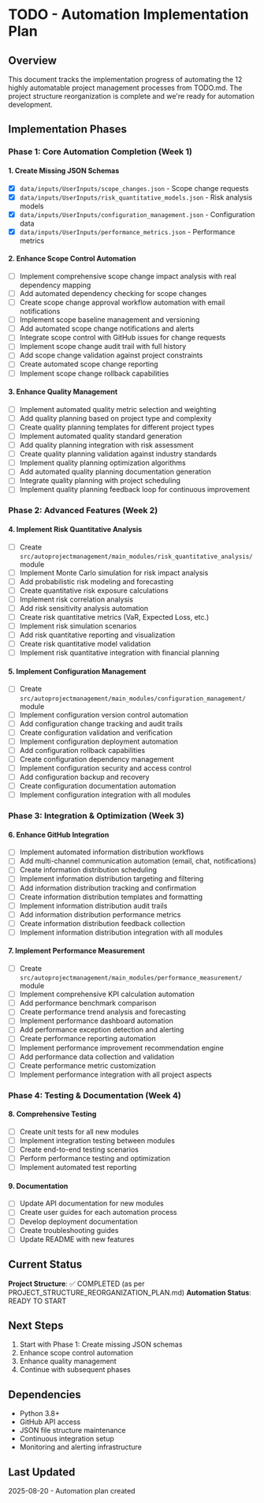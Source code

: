 # TODO - Automation Implementation Plan

## Overview
This document tracks the implementation progress of automating the 12 highly automatable project management processes from TODO.md. The project structure reorganization is complete and we're ready for automation development.

## Implementation Phases

### Phase 1: Core Automation Completion (Week 1)

#### 1. Create Missing JSON Schemas
- [x] `data/inputs/UserInputs/scope_changes.json` - Scope change requests
- [x] `data/inputs/UserInputs/risk_quantitative_models.json` - Risk analysis models
- [x] `data/inputs/UserInputs/configuration_management.json` - Configuration data
- [x] `data/inputs/UserInputs/performance_metrics.json` - Performance metrics

#### 2. Enhance Scope Control Automation
- [ ] Implement comprehensive scope change impact analysis with real dependency mapping
- [ ] Add automated dependency checking for scope changes
- [ ] Create scope change approval workflow automation with email notifications
- [ ] Implement scope baseline management and versioning
- [ ] Add automated scope change notifications and alerts
- [ ] Integrate scope control with GitHub issues for change requests
- [ ] Implement scope change audit trail with full history
- [ ] Add scope change validation against project constraints
- [ ] Create automated scope change reporting
- [ ] Implement scope change rollback capabilities

#### 3. Enhance Quality Management
- [ ] Implement automated quality metric selection and weighting
- [ ] Add quality planning based on project type and complexity
- [ ] Create quality planning templates for different project types
- [ ] Implement automated quality standard generation
- [ ] Add quality planning integration with risk assessment
- [ ] Create quality planning validation against industry standards
- [ ] Implement quality planning optimization algorithms
- [ ] Add automated quality planning documentation generation
- [ ] Integrate quality planning with project scheduling
- [ ] Implement quality planning feedback loop for continuous improvement

### Phase 2: Advanced Features (Week 2)

#### 4. Implement Risk Quantitative Analysis
- [ ] Create `src/autoprojectmanagement/main_modules/risk_quantitative_analysis/` module
- [ ] Implement Monte Carlo simulation for risk impact analysis
- [ ] Add probabilistic risk modeling and forecasting
- [ ] Create quantitative risk exposure calculations
- [ ] Implement risk correlation analysis
- [ ] Add risk sensitivity analysis automation
- [ ] Create risk quantitative metrics (VaR, Expected Loss, etc.)
- [ ] Implement risk simulation scenarios
- [ ] Add risk quantitative reporting and visualization
- [ ] Create risk quantitative model validation
- [ ] Implement risk quantitative integration with financial planning

#### 5. Implement Configuration Management
- [ ] Create `src/autoprojectmanagement/main_modules/configuration_management/` module
- [ ] Implement configuration version control automation
- [ ] Add configuration change tracking and audit trails
- [ ] Create configuration validation and verification
- [ ] Implement configuration deployment automation
- [ ] Add configuration rollback capabilities
- [ ] Create configuration dependency management
- [ ] Implement configuration security and access control
- [ ] Add configuration backup and recovery
- [ ] Create configuration documentation automation
- [ ] Implement configuration integration with all modules

### Phase 3: Integration & Optimization (Week 3)

#### 6. Enhance GitHub Integration
- [ ] Implement automated information distribution workflows
- [ ] Add multi-channel communication automation (email, chat, notifications)
- [ ] Create information distribution scheduling
- [ ] Implement information distribution targeting and filtering
- [ ] Add information distribution tracking and confirmation
- [ ] Create information distribution templates and formatting
- [ ] Implement information distribution audit trails
- [ ] Add information distribution performance metrics
- [ ] Create information distribution feedback collection
- [ ] Implement information distribution integration with all modules

#### 7. Implement Performance Measurement
- [ ] Create `src/autoprojectmanagement/main_modules/performance_measurement/` module
- [ ] Implement comprehensive KPI calculation automation
- [ ] Add performance benchmark comparison
- [ ] Create performance trend analysis and forecasting
- [ ] Implement performance dashboard automation
- [ ] Add performance exception detection and alerting
- [ ] Create performance reporting automation
- [ ] Implement performance improvement recommendation engine
- [ ] Add performance data collection and validation
- [ ] Create performance metric customization
- [ ] Implement performance integration with all project aspects

### Phase 4: Testing & Documentation (Week 4)

#### 8. Comprehensive Testing
- [ ] Create unit tests for all new modules
- [ ] Implement integration testing between modules
- [ ] Create end-to-end testing scenarios
- [ ] Perform performance testing and optimization
- [ ] Implement automated test reporting

#### 9. Documentation
- [ ] Update API documentation for new modules
- [ ] Create user guides for each automation process
- [ ] Develop deployment documentation
- [ ] Create troubleshooting guides
- [ ] Update README with new features

## Current Status
**Project Structure**: ✅ COMPLETED (as per PROJECT_STRUCTURE_REORGANIZATION_PLAN.md)
**Automation Status**: READY TO START

## Next Steps
1. Start with Phase 1: Create missing JSON schemas
2. Enhance scope control automation
3. Enhance quality management
4. Continue with subsequent phases

## Dependencies
- Python 3.8+
- GitHub API access
- JSON file structure maintenance
- Continuous integration setup
- Monitoring and alerting infrastructure

## Last Updated
2025-08-20 - Automation plan created
